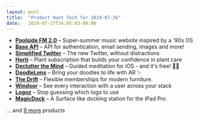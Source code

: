 ```yaml
---
layout: post
title:  "Product Hunt Tech for 2019-07-26"
date:   2019-07-27T14:05:03-04:00
---
```


* **[Poolside FM 2.0](https://www.producthunt.com/posts/poolside-fm-2-0?utm_campaign=producthunt-api&utm_medium=api&utm_source=Application%3A+Daily+Digest+RSS+%28ID%3A+3202%29)** – Super-summer music website inspired by a '90s OS
* **[Base API](https://www.producthunt.com/posts/base-api?utm_campaign=producthunt-api&utm_medium=api&utm_source=Application%3A+Daily+Digest+RSS+%28ID%3A+3202%29)** – API for authentication, email sending, images and more!
* **[Simplified Twitter](https://www.producthunt.com/posts/simplified-twitter?utm_campaign=producthunt-api&utm_medium=api&utm_source=Application%3A+Daily+Digest+RSS+%28ID%3A+3202%29)** – The new Twitter, without distractions
* **[Horti](https://www.producthunt.com/posts/horti?utm_campaign=producthunt-api&utm_medium=api&utm_source=Application%3A+Daily+Digest+RSS+%28ID%3A+3202%29)** – Plant subscription that builds your confidence in plant care
* **[Declutter the Mind](https://www.producthunt.com/posts/declutter-the-mind?utm_campaign=producthunt-api&utm_medium=api&utm_source=Application%3A+Daily+Digest+RSS+%28ID%3A+3202%29)** – Guided meditation for iOS  - and it's free! 🧘✨
* **[DoodleLens](https://www.producthunt.com/posts/doodlelens?utm_campaign=producthunt-api&utm_medium=api&utm_source=Application%3A+Daily+Digest+RSS+%28ID%3A+3202%29)** – Bring your doodles to life with AR ✨
* **[The Drift](https://www.producthunt.com/posts/the-drift?utm_campaign=producthunt-api&utm_medium=api&utm_source=Application%3A+Daily+Digest+RSS+%28ID%3A+3202%29)** – Flexible memberships for modern furniture.
* **[Windsor](https://www.producthunt.com/posts/windsor?utm_campaign=producthunt-api&utm_medium=api&utm_source=Application%3A+Daily+Digest+RSS+%28ID%3A+3202%29)** – See every interaction with a user across your stack
* **[Logoz](https://www.producthunt.com/posts/logoz?utm_campaign=producthunt-api&utm_medium=api&utm_source=Application%3A+Daily+Digest+RSS+%28ID%3A+3202%29)** – Stop guessing which logo to use
* **[MagicDock](https://www.producthunt.com/posts/magicdock?utm_campaign=producthunt-api&utm_medium=api&utm_source=Application%3A+Daily+Digest+RSS+%28ID%3A+3202%29)** – A Surface like docking station for the iPad Pro

… and [9 more](https://www.producthunt.com/tech) products